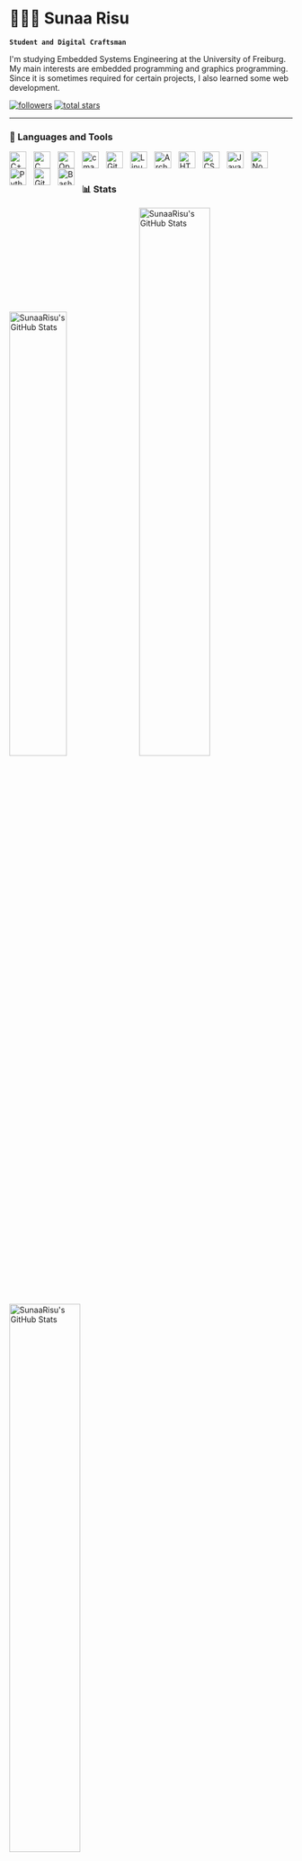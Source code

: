# 🧑🏼‍💻 Sunaa Risu

**`Student and Digital Craftsman`**

I'm studying Embedded Systems Engineering at the University of Freiburg. My main interests are embedded programming and graphics programming. Since it is sometimes required for certain projects, I also learned some web development.

   <p align="left">
      <a href="https://github.com/SunaaRisu?tab=followers">
         <img alt="followers" title="Follow me on Github" src="https://custom-icon-badges.demolab.com/github/followers/SunaaRisu?color=236ad3&labelColor=1155ba&style=for-the-badge&logo=person-add&label=Follow&logoColor=white"/></a>
      <a href="https://github.com/SunaaRisu?tab=repositories&sort=stargazers">
         <img alt="total stars" title="Total stars on GitHub" src="https://custom-icon-badges.demolab.com/github/stars/SunaaRisu?color=55960c&style=for-the-badge&labelColor=488207&logo=star"/></a>
   </p>

---

### 🧰 Languages and Tools

<img align="left" alt="C++" width="30px" style="padding-right:10px;" src="https://cdn.jsdelivr.net/gh/devicons/devicon/icons/cplusplus/cplusplus-original.svg" />
<img align="left" alt="C" width="30px" style="padding-right:10px;" src="https://cdn.jsdelivr.net/gh/devicons/devicon/icons/c/c-original.svg" />
<img align="left" alt="OpenGL" width="30px" style="padding-right:10px;" src="https://cdn.jsdelivr.net/gh/devicons/devicon/icons/opengl/opengl-original.svg" />
<img align="left" alt="cmake" width="30px" style="padding-right:10px;" src="https://cdn.jsdelivr.net/gh/devicons/devicon/icons/cmake/cmake-original.svg" />
<img align="left" alt="Git" width="30px" style="padding-right:10px;" src="https://cdn.jsdelivr.net/gh/devicons/devicon/icons/git/git-original.svg" />
<img align="left" alt="Linux" width="30px" style="padding-right:10px;" src="https://cdn.jsdelivr.net/gh/devicons/devicon/icons/linux/linux-original.svg" />
<img align="left" alt="Arch" width="30px" style="padding-right:10px;" src="https://cdn.jsdelivr.net/gh/devicons/devicon/icons/archlinux/archlinux-original.svg" />
<img align="left" alt="HTML" width="30px" style="padding-right:10px;" src="https://cdn.jsdelivr.net/gh/devicons/devicon/icons/html5/html5-plain.svg" />
<img align="left" alt="CSS" width="30px" style="padding-right:10px;" src="https://cdn.jsdelivr.net/gh/devicons/devicon/icons/css3/css3-plain.svg" />
<img align="left" alt="JavaScript" width="30px" style="padding-right:10px;" src="https://cdn.jsdelivr.net/gh/devicons/devicon/icons/javascript/javascript-plain.svg" />
<img align="left" alt="NodeJS" width="30px" style="padding-right:10px;" src="https://cdn.jsdelivr.net/gh/devicons/devicon/icons/nodejs/nodejs-original.svg" />
<img align="left" alt="Python" width="30px" style="padding-right:10px;" src="https://cdn.jsdelivr.net/gh/devicons/devicon/icons/python/python-plain.svg" />
<img align="left" alt="GitHub" width="30px" style="padding-right:10px;" src="https://cdn.jsdelivr.net/gh/devicons/devicon/icons/github/github-original.svg" />
<img align="left" alt="Bash" width="30px" style="padding-right:10px;" src="https://cdn.jsdelivr.net/gh/devicons/devicon/icons/bash/bash-original.svg" />
<br />

#

### 📊 Stats
<div width="100%" height="fit-content" display="flex" justify-content="center">
   <img width="45%" src="https://github-readme-stats.vercel.app/api?username=SunaaRisu&theme=gruvbox&show_icons=true&hide_border=true&count_private=true" alt="SunaaRisu's GitHub Stats" />
   <img width="50%" src="https://github-readme-streak-stats.herokuapp.com/?user=SunaaRisu&theme=gruvbox&hide_border=true" alt="SunaaRisu's GitHub Stats" />
   <img width="50%" src="https://github-readme-stats.vercel.app/api/top-langs/?username=SunaaRisu&theme=gruvbox&show_icons=true&hide_border=true&layout=compact" alt="SunaaRisu's GitHub Stats" />
</div>
